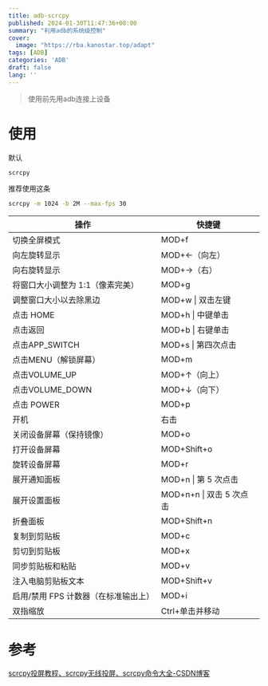 ```yaml
---
title: adb-scrcpy
published: 2024-01-30T11:47:36+08:00
summary: "利用adb的系统级控制"
cover:
  image: "https://rba.kanostar.top/adapt"
tags: [ADB]
categories: 'ADB'
draft: false 
lang: ''
---
```


> 使用前先用adb连接上设备

# 使用

默认

```bash
scrcpy
```

推荐使用这条

```bash
scrcpy -m 1024 -b 2M --max-fps 30
```

| 操作                                 | 快捷键                   |
| ------------------------------------ | ------------------------ |
| 切换全屏模式                         | MOD+f                    |
| 向左旋转显示                         | MOD+←（向左）            |
| 向右旋转显示                         | MOD+→（右）              |
| 将窗口大小调整为 1:1（像素完美）     | MOD+g                    |
| 调整窗口大小以去除黑边               | MOD+w \| 双击左键        |
| 点击 HOME                            | MOD+h \| 中键单击        |
| 点击返回                             | MOD+b \| 右键单击        |
| 点击APP_SWITCH                       | MOD+s  \| 第四次点击     |
| 点击MENU（解锁屏幕）                 | MOD+m                    |
| 点击VOLUME_UP                        | MOD+↑（向上）            |
| 点击VOLUME_DOWN                      | MOD+↓（向下）            |
| 点击 POWER                           | MOD+p                    |
| 开机                                 | 右击                     |
| 关闭设备屏幕（保持镜像）             | MOD+o                    |
| 打开设备屏幕                         | MOD+Shift+o              |
| 旋转设备屏幕                         | MOD+r                    |
| 展开通知面板                         | MOD+n \| 第 5 次点击     |
| 展开设置面板                         | MOD+n+n \| 双击 5 次点击 |
| 折叠面板                             | MOD+Shift+n              |
| 复制到剪贴板                         | MOD+c                    |
| 剪切到剪贴板                         | MOD+x                    |
| 同步剪贴板和粘贴                     | MOD+v                    |
| 注入电脑剪贴板文本                   | MOD+Shift+v              |
| 启用/禁用 FPS 计数器（在标准输出上） | MOD+i                    |
| 双指缩放                             | Ctrl+单击并移动          |




# 参考

[scrcpy投屏教程、scrcpy无线投屏、scrcpy命令大全-CSDN博客](https://blog.csdn.net/DDJ_TEST/article/details/120287342)

